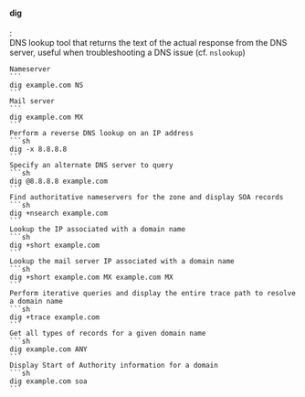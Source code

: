 #### dig
:   
    DNS lookup tool that returns the text of the actual response from the DNS server, useful when troubleshooting a DNS issue (cf. `nslookup`)

    Nameserver
    ```
    dig example.com NS
    ```
    Mail server
    ```
    dig example.com MX
    ```
    Perform a reverse DNS lookup on an IP address
    ```sh
    dig -x 8.8.8.8
    ```
    Specify an alternate DNS server to query
    ```sh
    dig @8.8.8.8 example.com
    ```
    Find authoritative nameservers for the zone and display SOA records
    ```sh
    dig +nsearch example.com
    ```
    Lookup the IP associated with a domain name
    ```sh
    dig +short example.com
    ```
    Lookup the mail server IP associated with a domain name
    ```sh
    dig +short example.com MX example.com MX
    ```
    Perform iterative queries and display the entire trace path to resolve a domain name
    ```sh
    dig +trace example.com
    ```
    Get all types of records for a given domain name
    ```sh
    dig example.com ANY
    ```
    Display Start of Authority information for a domain
    ```sh
    dig example.com soa
    ```